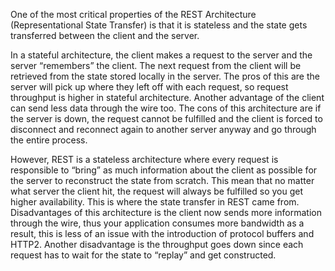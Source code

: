 One of the most critical properties of the REST Architecture (Representational State Transfer) is that it is stateless
and the state gets transferred between the client and the server. 

In a stateful architecture, the client makes a request to the server and the server “remembers” the client. The next
request from the client will be retrieved from the state stored locally in the server. The pros of this are the server
will pick up where they left off with each request, so request throughput is higher in stateful architecture. Another
advantage of the client can send less data through the wire too. The cons of this architecture are if the server is down,
the request cannot be fulfilled and the client is forced to disconnect and reconnect again to another server anyway and
go through the entire process.

However, REST is a stateless architecture where every request is responsible to “bring” as much information about the
client as possible for the server to reconstruct the state from scratch. This mean that no matter what server the client
hit, the request will always be fulfilled so you get higher availability. This is where the state transfer in REST came
from. Disadvantages of this architecture is the client now sends more information through the wire, thus your application
consumes more bandwidth as a result, this is less of an issue with the introduction of protocol buffers and HTTP2. Another
disadvantage is the throughput goes down since each request has to wait for the state to “replay” and get constructed. 
